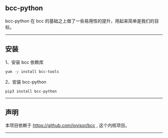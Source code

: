 ## bcc-python

bcc-python 在 bcc 的基础之上做了一些易用性的提升，用起来简单是我们的目标。

---

## 安装

1、安装 bcc 依赖库
```bash
yum -y install bcc-tools
```
2、安装 bcc-python 
```
pip3 install bcc-python
```

---

## 声明
本项目依赖于 https://github.com/iovisor/bcc , 这个内核项目。

---
